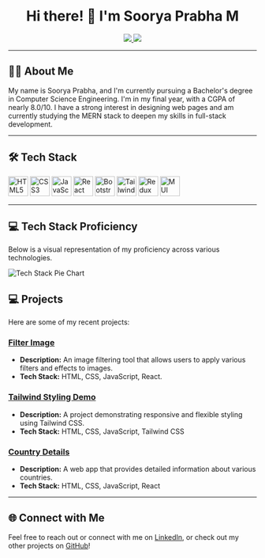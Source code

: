 <h1 align="center">Hi there! 👋 I'm Soorya Prabha M</h1>

<p align="center">
  <a href="https://github.com/Sooryaprabha1117">
    <img src="https://img.shields.io/badge/GitHub-%23121011.svg?style=for-the-badge&logo=github&logoColor=white"/>
  </a>
  <a href="https://www.linkedin.com/in/soorya1727">
    <img src="https://img.shields.io/badge/LinkedIn-blue?style=for-the-badge&logo=linkedin&logoColor=white"/>
  </a>
</p>

---

## 🙋‍♀️ About Me
My name is Soorya Prabha, and I'm currently pursuing a Bachelor's degree in Computer Science Engineering. I'm in my final year, with a CGPA of nearly 8.0/10. I have a strong interest in designing web pages and am currently studying the MERN stack to deepen my skills in full-stack development.

---

## 🛠 Tech Stack
<p align="left">
  <img src="https://cdn.jsdelivr.net/gh/devicons/devicon/icons/html5/html5-original.svg" width="40" height="40" alt="HTML5" />
  <img src="https://cdn.jsdelivr.net/gh/devicons/devicon/icons/css3/css3-original.svg" width="40" height="40" alt="CSS3" />
  <img src="https://cdn.jsdelivr.net/gh/devicons/devicon/icons/javascript/javascript-original.svg" width="40" height="40" alt="JavaScript" />
  <img src="https://cdn.jsdelivr.net/gh/devicons/devicon/icons/react/react-original.svg" width="40" height="40" alt="React" />
  <img src="https://cdn.jsdelivr.net/gh/devicons/devicon/icons/bootstrap/bootstrap-plain.svg" width="40" height="40" alt="Bootstrap" />
  <img src="https://img.icons8.com/color/48/000000/tailwindcss.png" width="40" height="40" alt="Tailwind CSS" />
  <img src="https://cdn.jsdelivr.net/gh/devicons/devicon/icons/redux/redux-original.svg" width="40" height="40" alt="Redux" />
  <img src="https://cdn.jsdelivr.net/gh/devicons/devicon/icons/materialui/materialui-original.svg" width="40" height="40" alt="MUI" />
</p>

---

## 💻 Tech Stack Proficiency

Below is a visual representation of my proficiency across various technologies.

![Tech Stack Pie Chart](https://quickchart.io/chart?c={type:%27pie%27,data:{labels:[%27React%27,%27JavaScript%27,%27HTML%27,%27CSS%27,%27Bootstrap%27,%27Tailwind%20CSS%27,%27Redux%27,%27Material%20UI%27],datasets:[{data:[30,20,15,10,15,5,3,2]}]}})




## 💻 Projects
Here are some of my recent projects:

### [Filter Image](https://filter-image-dun.vercel.app)
- **Description:** An image filtering tool that allows users to apply various filters and effects to images.
- **Tech Stack:** HTML, CSS, JavaScript, React.

### [Tailwind Styling Demo](https://tailwind-8klb.vercel.app)
- **Description:** A project demonstrating responsive and flexible styling using Tailwind CSS.
- **Tech Stack:** HTML, CSS, JavaScript, Tailwind CSS

### [Country Details](https://country-details-eta.vercel.app)
- **Description:** A web app that provides detailed information about various countries.
- **Tech Stack:** HTML, CSS, JavaScript, React

---

## 🌐 Connect with Me
Feel free to reach out or connect with me on [LinkedIn](https://www.linkedin.com/in/soorya1727), or check out my other projects on [GitHub](https://github.com/Sooryaprabha1117)!
